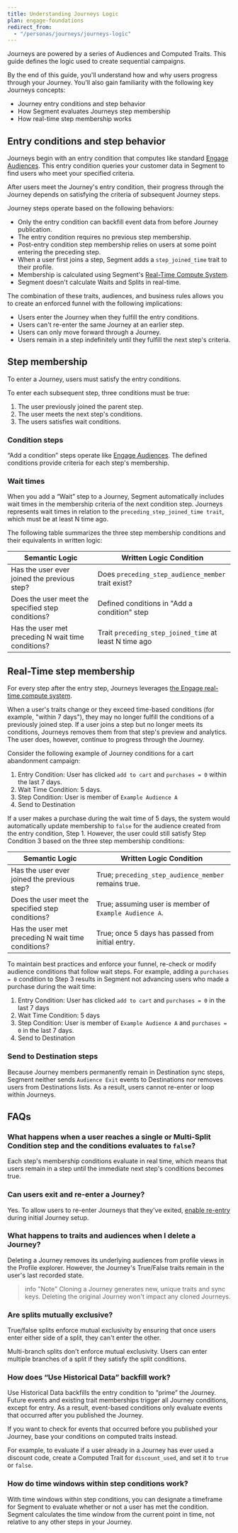 ```yaml
---
title: Understanding Journeys Logic
plan: engage-foundations
redirect_from:
  - "/personas/journeys/journeys-logic"
---
```



Journeys are powered by a series of Audiences and Computed Traits. This guide defines the logic used to create sequential campaigns.

By the end of this guide, you'll understand how and why users progress through your Journey. You'll also gain familiarity with the following key Journeys concepts:

- Journey entry conditions and step behavior
- How Segment evaluates Journeys step membership
- How real-time step membership works


## Entry conditions and step behavior

Journeys begin with an entry condition that computes like standard [Engage Audiences](/docs/engage/audiences/). This entry condition queries your customer data in Segment to find users who meet your specified criteria.

After users meet the Journey's entry condition, their progress through the Journey depends on satisfying the criteria of subsequent Journey steps.

Journey steps operate based on the following behaviors:

- Only the entry condition can backfill event data from before Journey publication.
- The entry condition requires no previous step membership.
- Post-entry condition step membership relies on users at some point entering the preceding step.
- When a user first joins a step, Segment adds a  `step_joined_time` trait to their profile.
- Membership is calculated using Segment's [Real-Time Compute System](/docs/engage/audiences/#real-time-compute-vs-batch).
- Segment doesn't calculate Waits and Splits in real-time.

The combination of these traits, audiences, and business rules allows you to create an enforced funnel with the following implications:

- Users enter the Journey when they fulfill the entry conditions.
- Users can't re-enter the same Journey at an earlier step.
- Users can only move forward through a Journey.
- Users remain in a step indefinitely until they fulfill the next step's criteria.

## Step membership

To enter a Journey, users must satisfy the entry conditions.

To enter each subsequent step, three conditions must be true:


1. The user previously joined the parent step.
2. The user meets the next step's conditions.
3. The users satisfies wait conditions.


### Condition steps

“Add a condition” steps operate like [Engage Audiences](/docs/engage/audiences/). The defined conditions provide criteria for each step's membership.

### Wait times

When you add a “Wait” step to a Journey, Segment automatically includes wait times in the membership criteria of the next condition step.  Journeys represents wait times in relation to the `preceding_step_joined_time trait`, which must be at least N time ago.

The following table summarizes the three step membership conditions and their equivalents in written logic:

| Semantic Logic                                     | Written Logic Condition                              |
|----------------------------------------------------|------------------------------------------------------|
| Has the user ever joined the previous step?        | Does `preceding_step_audience_member` trait exist?     |
| Does the user meet the specified step conditions?  | Defined conditions in "Add a condition" step         |
| Has the user met preceding N wait time conditions? | Trait `preceding_step_joined_time` at least N time ago |

## Real-Time step membership

For every step after the entry step, Journeys leverages [the Engage real-time compute system](/docs/engage/audiences/#real-time-compute-vs-batch).

When a user's traits change or they exceed time-based conditions (for example, "within 7 days"), they may no longer fulfill the conditions of a previously joined step. If a user joins a step but no longer meets its conditions, Journeys removes them from that step's preview and analytics.  The user does, however, continue to progress through the Journey.

Consider the following example of Journey conditions for a cart abandonment campaign:


1. Entry Condition: User has clicked `add to cart` and `purchases = 0` within the last 7 days.
2. Wait Time Condition: 5 days.
3. Step Condition: User is member of `Example Audience A`
4. Send to Destination

If a user makes a purchase during the wait time of 5 days, the system would automatically update membership to `false` for the audience created from the entry condition, Step 1. However, the user could still satisfy Step Condition 3 based on the three step membership conditions:


| Semantic Logic                                     | Written Logic Condition                               |
|----------------------------------------------------|-------------------------------------------------------|
| Has the user ever joined the previous step?        | True; `preceding_step_audience_member` remains true.  |
| Does the user meet the specified step conditions?  | True; assuming user is member of `Example Audience A`. |
| Has the user met preceding N wait time conditions? | True; once 5 days has passed from initial entry.      |


To maintain best practices and enforce your funnel, re-check or modify audience conditions that follow wait steps.  For example, adding a `purchases = 0` condition to Step 3 results in Segment not advancing users who made a purchase during the wait time:

1. Entry Condition: User has clicked `add to cart` and `purchases = 0` in the last 7 days
2. Wait Time Condition: 5 days
3. Step Condition: User is member of `Example Audience A` and `purchases = 0` in the last 7 days.
4. Send to Destination

### Send to Destination steps

Because Journey members permanently remain in Destination sync steps, Segment neither sends `Audience Exit` events to Destinations nor removes users from Destinations lists.  As a result, users cannot re-enter or loop within Journeys.


## FAQs

### What happens when a user reaches a single or Multi-Split Condition step and the conditions evaluates to `false`?

Each step's membership conditions evaluate in real time, which means that users remain in a step until the immediate next step's conditions becomes true.

### Can users exit and re-enter a Journey?

Yes. To allow users to re-enter Journeys that they've exited, [enable re-entry](/docs/engage/journeys/build-journey/#journey-re-entry) during initial Journey setup.

### What happens to traits and audiences when I delete a Journey?

Deleting a Journey removes its underlying audiences from profile views in the Profile explorer. However, the Journey's True/False traits remain in the user's last recorded state.

> info "Note"
> Cloning a Journey generates new, unique traits and sync keys.  Deleting the original Journey won't impact any cloned Journeys.

### Are splits mutually exclusive?

True/false splits enforce mutual exclusivity by ensuring that once users enter either side of a split, they can't enter the other.

Multi-branch splits don't enforce mutual exclusivity. Users can enter multiple branches of a split if they satisfy the split conditions.

### How does “Use Historical Data” backfill work?

Use Historical Data backfills the entry condition to “prime” the Journey.  Future events and existing trait memberships trigger all Journey conditions, except for entry.  As a result, event-based conditions only evaluate events that occurred after you published the Journey.

If you want to check for events that occurred before you published your Journey, base your conditions on computed traits instead.

For example, to evaluate if a user already in a Journey has ever used a discount code, create a Computed Trait for `discount_used`, and set it to `true` or `false`.

### How do time windows within step conditions work?

With time windows within step conditions, you can designate a timeframe for Segment to evaluate whether or not a user has met the condition.  Segment calculates the time window from the current point in time, not relative to any other steps in your Journey.
